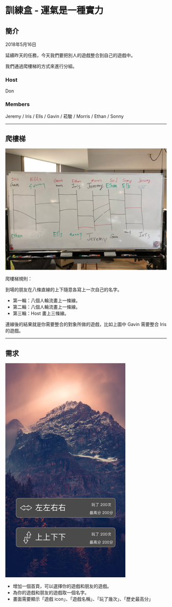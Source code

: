 # 訓練盒 - 運氣是一種實力

## 簡介

2018年5月16日

延續昨天的任務，今天我們要把別人的遊戲整合到自己的遊戲中。

我們通過爬樓梯的方式來進行分組。

### Host

Don

### Members

Jeremy / Iris / Ells / Gavin / 菘駿 / Morris / Ethan / Sonny

----

## 爬樓梯

![ladder](readme/ladder.png)

爬樓梯規則：

到場的朋友在八條直線的上下隨意各寫上一次自己的名字。

- 第一輪：八個人輪流畫上一條線。
- 第二輪：八個人輪流畫上一條線。
- 第三輪：Host 畫上三條線。

連線後的結果就是你需要整合的對象所做的遊戲，比如上圖中 Gavin 需要整合 Iris 的遊戲。

----

## 需求

![Home](readme/home.png)

- 增加一個首頁，可以選擇你的遊戲和朋友的遊戲。
- 為你的遊戲和朋友的遊戲取一個名字。
- 畫面需要顯示「遊戲 icon」、「遊戲名稱」、「玩了幾次」、「歷史最高分」


